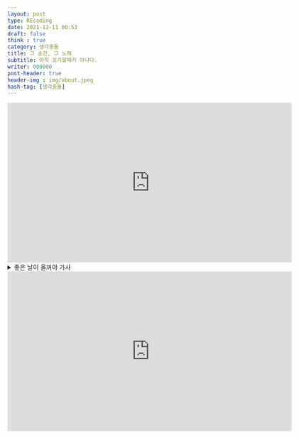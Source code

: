 ```yaml
---
layout: post
type: REcoding
date: 2021-12-11 00:53
draft: false
think : true
category: 생각충돌
title: 그 순간, 그 노래
subtitle: 아직 포기할때가 아니다.
writer: 000000
post-header: true
header-img : img/about.jpeg
hash-tag: [생각충돌]
---
```



<iframe width="640" height="360" src="https://www.youtube.com/embed/5zM8HW3qA7A" 
frameborder="0" allow= "autoplay; encrypted-media" allowfullscreen></iframe>
<details>
<summary> 좋은 날이 올꺼야 가사</summary>
<div markdown="1">       
걱정말아요 그대 반드시 이유가 있겠지

실패하더라도 실망하지말고 인생 다시 살어

좋은날이 올거야

겁이나나요 그대 이제껏처럼 용기를 내

넘어지더라도 툭툭털고 일어나서 다시걸어

좋은날이 올거야

까만 밤을 지나야 해가 뜨듯이

차디찬 겨울지나야 봄이 오듯이

고통의 시간을 지나

그래 보자 누가 이기나

끝내 좋은날이 온다

반드시 그때까지 버텨

인생 개기는거야 동아줄에 붙어

인생 모르는거야

만약 비범 하지않다면

비겁 이라도 할수밖에

원래 그렇고 그래

인생 더러운거야

남을 탓하지마 모두 다 내 선택이었어

허나 자책하지마 이게 나의 최선이었어

정답인줄 알았지만 오답이었어

선택만이 있을뿐 빌어먹을 인생엔 정답이 없어

반복되는 시행착오

죽을듯이 숨이 턱에차고

죽기직전에 결승선을 통과하고

밀물과 썰물 인생은 파도

걱정말아요 그대 반드시 이유가 있겠지

실패하더라도 실망하지말고 인생 다시 살어

좋은날이 올거야

겁이나나요 그대 이제껏처럼 용기를 내

넘어지더라도 툭툭털고 일어나서 다시걸어

좋은날이 올거야

좋은날이 올거야

잘 될려고 이러는거야

좋은날이 올거야

인생 우는만큼 웃는거야

비가 내리고나야 땅이 굳듯이

한참을 달리고나야 땀이 나듯이

열매엔 댓가가 있다

그래 옛다 맘대로 해봐

결국 질긴 놈이 이긴다 반드시

노력하는 놈은 즐기는 놈 절대 못이겨

즐기는 놈은 미친놈을 절대 못이겨

사실 반칙과 오심도 게임의 일부

미친세상 혼자 멀쩡하면 못버텨

나이 먹으면 먹을수록 해야하는건 조심

세상을 알면 알수록 멀어져가는 건 초심

생각이 너무 많아진 내 꼬라지는 소심

내가 겁날까봐 겁이나 점점 희미해지는 소신

욕심은 한도 끝도 없지

육신은 세월 앞에 장사없지

어떻게 사는게 잘사는건지

행복하고 싶은데 그게 뭔지

걱정말아요 그대 반드시 이유가 있겠지

실패하더라도 실망하지말고 인생 다시 살어

좋은날이 올거야

겁이나나요 그대 이제껏처럼 용기를 내

넘어지더라도 툭툭털고 일어나서 다시걸어

좋은날이 올거야

좋은날이 올거야

잘 될려고 이러는거야

좋은날이 올거야

인생 우는 만큼 웃는거야

</div>
</details>

<iframe width="640" height="360" src="https://www.youtube.com/embed/v4u8N3Ik1F4" 
frameborder="0" allow= "autoplay; encrypted-media" allowfullscreen></iframe>
